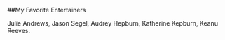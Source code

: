 ##My Favorite Entertainers

Julie Andrews, Jason Segel, Audrey Hepburn, Katherine Kepburn, Keanu Reeves.